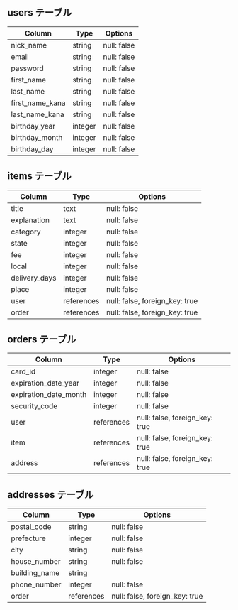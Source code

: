 
## users テーブル

| Column              | Type    | Options     |
| ------------------- | ------- | ----------- |
| nick_name           | string  | null: false |
| email               | string  | null: false |
| password            | string  | null: false |
| first_name          | string  | null: false |
| last_name           | string  | null: false |
| first_name_kana     | string  | null: false |
| last_name_kana      | string  | null: false |
| birthday_year       | integer | null: false |
| birthday_month      | integer | null: false |
| birthday_day        | integer | null: false |


## items テーブル

| Column              | Type       | Options                        |
| ------------------- | ---------- | ------------------------------ |
| title               | text       | null: false                    |
| explanation         | text       | null: false                    |
| category            | integer    | null: false                    |
| state               | integer    | null: false                    |
| fee                 | integer    | null: false                    |
| local               | integer    | null: false                    |
| delivery_days       | integer    | null: false                    |
| place               | integer    | null: false                    |
| user                | references | null: false, foreign_key: true |
| order               | references | null: false, foreign_key: true |

## orders テーブル

| Column                 | Type       | Options                        |
| ---------------------- | ---------- | ------------------------------ |
| card_id                | integer    | null: false                    |
| expiration_date_year   | integer    | null: false                    |
| expiration_date_month  | integer    | null: false                    |
| security_code          | integer    | null: false                    |
| user                   | references | null: false, foreign_key: true |
| item                   | references | null: false, foreign_key: true |
| address                | references | null: false, foreign_key: true |

## addresses テーブル

| Column           | Type       | Options                        |
| ---------------- | ---------- | ------------------------------ |
| postal_code      | string     | null: false                    |
| prefecture       | integer    | null: false                    |
| city             | string     | null: false                    |
| house_number     | string     | null: false                    |
| building_name    | string     |                                |
| phone_number     | integer    | null: false                    |
| order            | references | null: false, foreign_key: true |